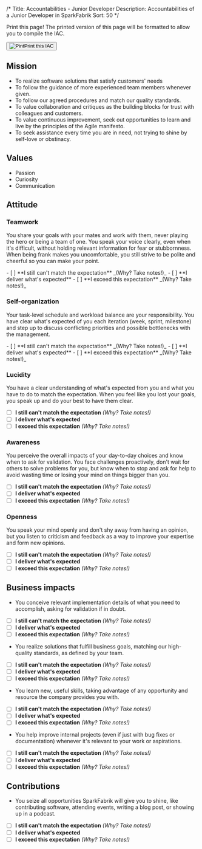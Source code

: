 /*
Title: Accountabilities - Junior Developer
Description: Accountabilities of a Junior Developer in SparkFabrik
Sort: 50
*/
<span class='no-print'>
  <div class="row justify-content align-items-center">
    <div class="col mb-3 mb-lg-0">
      <p class="quote font-italic">Print this page! The printed version of this page will be formatted to allow you to compile the IAC.</p>
    </div>
    <div class="col-lg-auto">
      <button class='btn btn--print' type="button" onclick="window.print();"><img class="icon-print" src="/images/icon_print.svg" alt="Pint">Print this IAC</button>
    </div>
  </div>

## Mission

* To realize software solutions that satisfy customers' needs
* To follow the guidance of more experienced team members whenever given.
* To follow our agreed procedures and match our quality standards.
* To value collaboration and critiques as the building blocks for trust with colleagues and customers.
* To value continuous improvement, seek out opportunities to learn and live by the principles of the Agile manifesto.
* To seek assistance every time you are in need, not trying to shine by self-love or obstinacy.

## Values

* Passion
* Curiosity
* Communication
  
</span>

## Attitude

### Teamwork

You share your goals with your mates and work with them, never playing the hero or being a team of one. You speak your voice clearly, even when it's difficult, without holding relevant information for fear or stubbornness. When being frank makes you uncomfortable, you still strive to be polite and cheerful so you can make your point.

<span class='score only-print'>
- [ ] **I still can't match the expectation** _(Why? Take notes!)_
- [ ] **I deliver what's expected**
- [ ] **I exceed this expectation** _(Why? Take notes!)_
</span>

### Self-organization

Your task-level schedule and workload balance are your responsibility. You have clear what's expected of you each iteration (week, sprint, milestone) and step up to discuss conflicting priorities and possible bottlenecks with the management.

<span class='score only-print'>
- [ ] **I still can't match the expectation** _(Why? Take notes!)_
- [ ] **I deliver what's expected**
- [ ] **I exceed this expectation** _(Why? Take notes!)_
</span>

### Lucidity

You have a clear understanding of what's expected from you and what you have to do to match the expectation. When you feel like you lost your goals, you speak up and do your best to have them clear.

<span class='score only-print'>

- [ ] **I still can't match the expectation** _(Why? Take notes!)_
- [ ] **I deliver what's expected**
- [ ] **I exceed this expectation** _(Why? Take notes!)_

</span>

### Awareness

You perceive the overall impacts of your day-to-day choices and know when to ask for validation. You face challenges proactively, don't wait for others to solve problems for you, but know when to stop and ask for help to avoid wasting time or losing your mind on things bigger than you.

<span class='score only-print'>

- [ ] **I still can't match the expectation** _(Why? Take notes!)_
- [ ] **I deliver what's expected**
- [ ] **I exceed this expectation** _(Why? Take notes!)_

</span>

### Openness

You speak your mind openly and don't shy away from having an opinion, but you listen to criticism and feedback as a way to improve your expertise and form new opinions.

<span class='score only-print'>

- [ ] **I still can't match the expectation** _(Why? Take notes!)_
- [ ] **I deliver what's expected**
- [ ] **I exceed this expectation** _(Why? Take notes!)_

</span>

## Business impacts

* You conceive relevant implementation details of what you need to accomplish, asking for validation if in doubt.

<span class='score only-print'>

- [ ] **I still can't match the expectation** _(Why? Take notes!)_
- [ ] **I deliver what's expected**
- [ ] **I exceed this expectation** _(Why? Take notes!)_

</span>

* You realize solutions that fulfill business goals, matching our high-quality standards, as defined by your team.

<span class='score only-print'>

- [ ] **I still can't match the expectation** _(Why? Take notes!)_
- [ ] **I deliver what's expected**
- [ ] **I exceed this expectation** _(Why? Take notes!)_

</span>

* You learn new, useful skills, taking advantage of any opportunity and resource the company provides you with.

<span class='score only-print'>

- [ ] **I still can't match the expectation** _(Why? Take notes!)_
- [ ] **I deliver what's expected**
- [ ] **I exceed this expectation** _(Why? Take notes!)_

</span>

* You help improve internal projects (even if just with bug fixes or documentation) whenever it's relevant to your work or aspirations.

<span class='score only-print'>

- [ ] **I still can't match the expectation** _(Why? Take notes!)_
- [ ] **I deliver what's expected**
- [ ] **I exceed this expectation** _(Why? Take notes!)_

</span>

## Contributions

* You seize all opportunities SparkFabrik will give you to shine, like contributing software, attending events, writing a blog post, or showing up in a podcast.

<span class='score only-print'>

- [ ] **I still can't match the expectation** _(Why? Take notes!)_
- [ ] **I deliver what's expected**
- [ ] **I exceed this expectation** _(Why? Take notes!)_

</span>

